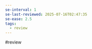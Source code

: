 ```yaml
---
se-interval: 1
se-last-reviewed: 2025-07-16T02:47:35
se-ease: 2.5
tags:
  - review
---
```


#review